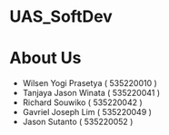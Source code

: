 # UAS_SoftDev
# About Us
- Wilsen Yogi Prasetya ( 535220010 )
- Tanjaya Jason Winata ( 535220041 )
- Richard Souwiko ( 535220042 )
- Gavriel Joseph Lim ( 535220049 )
- Jason Sutanto ( 535220052 )
